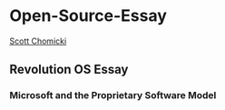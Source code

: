 # Open-Source-Essay
[Scott Chomicki](https://www.linkedin.com/in/schomicki/)
## Revolution OS Essay
### Microsoft and the Proprietary Software Model
